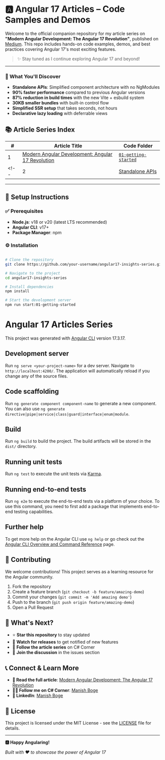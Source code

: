 # 🅰️ Angular 17 Articles – Code Samples and Demos

Welcome to the official companion repository for my article series on **"Modern Angular Development: The Angular 17 Revolution"**, published on [Medium]([https://www.medium.com/](https://medium.com/@manishboge)). This repo includes hands-on code examples, demos, and best practices covering Angular 17's most exciting features.

> ✨ Stay tuned as I continue exploring Angular 17 and beyond!

---

### 🎯 What You'll Discover

- **Standalone APIs**: Simplified component architecture with no NgModules
- **90% faster performance** compared to previous Angular versions
- **87% reduction in build times** with the new Vite + esbuild system
- **30KB smaller bundles** with built-in control flow
- **Simplified SSR setup** that takes seconds, not hours
- **Declarative lazy loading** with deferrable views

## 📚 Article Series Index

| # | Article Title | Code Folder |
|---|-----------------------------|-----------------------------|
| 1 | [Modern Angular Development: Angular 17 Revolution](https://www.c-sharpcorner.com/article/modern-angular-development-angular-17-revolution/) | [`01-getting-started`](./projects/01-getting-started/) |
<!-- | 2 | [Standalone APIs](https://www.c-sharpcorner.com/article/angular-17-standalone-apis/) | [`02-standalone-apis`](./projects/02-standalone-apis/) | -->

---

## 🧰 Setup Instructions

### ✅ Prerequisites

- **Node.js**: v18 or v20 (latest LTS recommended)
- **Angular CLI**: v17+
- **Package Manager**: npm

### ⚙️ Installation

```bash

# Clone the repository
git clone https://github.com/your-username/angular17-insights-series.git

# Navigate to the project
cd angular17-insights-series

# Install dependencies
npm install

# Start the development server
npm run start:01-getting-started

```


# Angular 17 Articles Series

This project was generated with [Angular CLI](https://github.com/angular/angular-cli) version 17.3.17.

## Development server

Run `ng serve <your-project-name>` for a dev server. Navigate to `http://localhost:4200/`. The application will automatically reload if you change any of the source files.

## Code scaffolding

Run `ng generate component component-name` to generate a new component. You can also use `ng generate directive|pipe|service|class|guard|interface|enum|module`.

## Build

Run `ng build` to build the project. The build artifacts will be stored in the `dist/` directory.

## Running unit tests

Run `ng test` to execute the unit tests via [Karma](https://karma-runner.github.io).

## Running end-to-end tests

Run `ng e2e` to execute the end-to-end tests via a platform of your choice. To use this command, you need to first add a package that implements end-to-end testing capabilities.

## Further help

To get more help on the Angular CLI use `ng help` or go check out the [Angular CLI Overview and Command Reference](https://angular.dev/cli) page.


## 🤝 Contributing

We welcome contributions! This project serves as a learning resource for the Angular community.

1. Fork the repository
2. Create a feature branch (`git checkout -b feature/amazing-demo`)
3. Commit your changes (`git commit -m 'Add amazing demo'`)
4. Push to the branch (`git push origin feature/amazing-demo`)
5. Open a Pull Request


## 🌟 What's Next?

- ⭐ **Star this repository** to stay updated
- 👀 **Watch for releases** to get notified of new features
- 📖 **Follow the article series** on C# Corner
- 💬 **Join the discussion** in the issues section

## 📞 Connect & Learn More

- **📖 Read the full article**: [Modern Angular Development: The Angular 17 Revolution](https://www.c-sharpcorner.com/article/modern-angular-development-angular-17-revolution)
- **👨‍💻 Follow me on C# Corner**: [Manish Boge](https://www.c-sharpcorner.com/members/manish-boge2)
- **💼 LinkedIn**: [Manish Boge](https://www.linkedin.com/in/manishboge)

## 📄 License

This project is licensed under the MIT License - see the [LICENSE](LICENSE) file for details.

---

**🅰️ Happy Angularing!** 

*Built with ❤️ to showcase the power of Angular 17*
